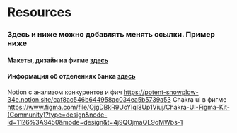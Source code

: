 # Resources
### Здесь и ниже можно добавлять менять ссылки. Пример ниже
#### Макеты, дизайн на фигме [здесь](https://www.figma.com/file/jTWoDIr7YNXFhcr2miA70j/%D0%92%D0%A2%D0%91?type=design&node-id=0%3A1&mode=design&t=0c7jd079l5OywaVD-1)
#### Информация об отделениях банка [здесь](https://docviewer.yandex.ru/view/242290095/?*=LgOoDaik3TGC00fcJtqtLa5lS157InVybCI6InlhLWRpc2s6Ly8vZGlzay%2FQl9Cw0LPRgNGD0LfQutC4L0RhdGEuemlwIiwidGl0bGUiOiJEYXRhLnppcCIsIm5vaWZyYW1lIjpmYWxzZSwidWlkIjoiMjQyMjkwMDk1IiwidHMiOjE2OTcyMTIwNzY2NDIsInl1IjoiNjA5MDM4NzE5MTY5NTk3MTkxMCJ9)
Notion с анализом конкурентов и фич https://potent-snowplow-34e.notion.site/caf8ac546b644958ac034ea5b5739a53
Chakra ui в фигме https://www.figma.com/file/OjgDBkR9UcYIqI8Up1Viuj/Chakra-UI-Figma-Kit-(Community)?type=design&node-id=1126%3A9450&mode=design&t=4j9QOjmaQE9oMWbs-1
